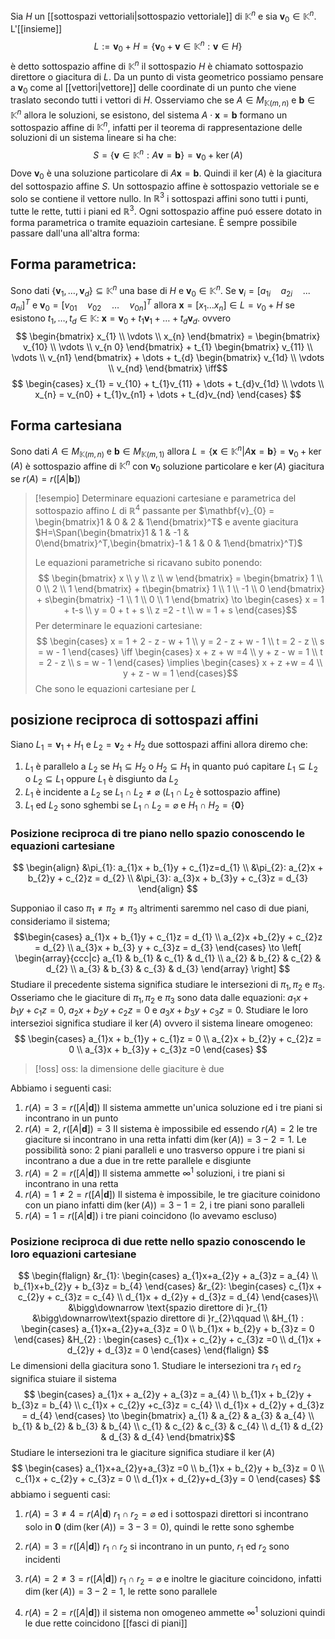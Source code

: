 Sia $H$ un [[sottospazi vettoriali|sottospazio vettoriale]] di $\mathbb{K}^n$ e sia $\mathbf{v}_{0} \in \mathbb{K}^n$. L'[[insieme]]
$$ L:= \mathbf{v}_{0} + H = \left\{ \mathbf{v}_{0} + \mathbf{v} \in \mathbb{K}^n : \mathbf{v} \in H \right\} $$
è detto sottospazio affine di $\mathbb{K}^n$ il sottospazio $H$ è chiamato sottospazio direttore o giacitura di $L$. Da un punto di vista geometrico possiamo pensare a $\mathbf{v}_{0}$ come al [[vettori|vettore]] delle coordinate di un punto che viene traslato secondo tutti i vettori di $H$.
Osserviamo che se $A \in M_{\mathbb{K}(m,n)}$ e $\mathbf{b} \in \mathbb{K}^n$ allora le soluzioni, se esistono, del sistema $A \cdot \mathbf{x} = \mathbf{b}$ formano un sottospazio affine di $\mathbb{K}^n$, infatti per il teorema di rappresentazione delle soluzioni di un sistema lineare si ha che:
$$ S = \left\{ \mathbf{v} \in \mathbb{K}^n : A \mathbf{v} = \mathbf{b} \right\}   = \mathbf{v}_{0} + \ker(A)$$
Dove $\mathbf{v}_{0}$ è una soluzione particolare di $A\mathbf{x} = \mathbf{b}$. Quindi il $\ker(A)$ è la giacitura del sottospazio affine $S$. 
Un sottospazio affine è sottospazio vettoriale se e solo se contiene il vettore nullo. In $\mathbb{R}^3$ i sottospazi affini sono tutti i punti, tutte le rette, tutti i piani ed $\mathbb{R}^3$.
Ogni sottospazio affine puó essere dotato in forma parametrica o tramite equazioin cartesiane. È sempre possibile passare dall'una all'altra forma:

## Forma parametrica:
Sono dati $\left\{ \mathbf{v}_{1},\dots,\mathbf{v}_{d} \right\} \subseteq \mathbb{K}^n$ una base di $H$ e $\mathbf{v}_{0} \in \mathbb{K}^n$.
Se $\mathbf{v}_{i} = [a_{1i}\quad a_{2i}\quad... \quad a_{ni}]^T$ e $\mathbf{v}_{0} = [v_{01}\quad v_{02}\quad \dots \quad v_{0n}]^T$ allora $\mathbf{x} = [x_{1}\dots x_{n}] \in L = v_{0} + H$ se esistono $t_{1},\dots,t_{d} \in \mathbb{K} :$ $\mathbf{x} = \mathbf{v}_{0} + t_{1}\mathbf{v}_{1} + \dots + t_{d}\mathbf{v}_{d}$. ovvero
$$ \begin{bmatrix}
x_{1} \\
\vdots \\
x_{n}
\end{bmatrix} = 
\begin{bmatrix}
v_{10} \\
\vdots \\
v_{n 0}
\end{bmatrix} + t_{1} \begin{bmatrix}
v_{11} \\
\vdots \\
v_{n1}
\end{bmatrix} + \dots + t_{d} \begin{bmatrix}
v_{1d} \\
\vdots \\
v_{nd}
\end{bmatrix} \iff$$
$$ \begin{cases}
x_{1} = v_{10} + t_{1}v_{11} + \dots + t_{d}v_{1d} \\
\vdots \\
x_{n} = v_{n0} + t_{1}v_{n1} + \dots + t_{d}v_{nd}
\end{cases} $$

## Forma cartesiana
Sono dati $A \in M_{\mathbb{K}(m,n)}$ e $\mathbf{b} \in M_{\mathbb{K}(m,1)}$ allora $L= \left\{ \mathbf{x} \in \mathbb{K}^n | A\mathbf{x} = \mathbf{b}\right\} = \mathbf{v}_{0} + \ker(A)$ è sottospazio affine di $\mathbb{K}^n$ con $\mathbf{v}_{0}$ soluzione particolare e $\ker(A)$ giacitura se $r(A) = r([A|\mathbf{b}])$

>[!esempio]
>Determinare equazioni cartesiane e parametrica del sottospazio affino $L$ di $\mathbb{R}^4$ passante per $\mathbf{v}_{0} = \begin{bmatrix}1 & 0 & 2 & 1\end{bmatrix}^T$  e avente giacitura $H=\Span(\begin{bmatrix}1 & 1 & -1 & 0\end{bmatrix}^T,\begin{bmatrix}-1 & 1 & 0 & 1\end{bmatrix}^T)$
>
>Le equazioni parametriche si ricavano subito ponendo:
> $$ \begin{bmatrix}
>x \\
>y \\
>z \\
>w
>\end{bmatrix} = \begin{bmatrix}
>1 \\
>0 \\
>2 \\
>1
>\end{bmatrix} + t\begin{bmatrix}
>1 \\
>1 \\
>-1 \\
>0
>\end{bmatrix} + s\begin{bmatrix}
>-1 \\
>1 \\
>0 \\
>1
>\end{bmatrix} \to \begin{cases}
>x = 1 + t-s \\
> y = 0 + t + s \\
>z =2 - t \\
>w = 1 + s
>\end{cases}$$
>Per determinare le equazioni cartesiane:
> $$ \begin{cases}
>x = 1 + 2 - z - w  + 1 \\
>y = 2 - z + w - 1 \\
> t = 2 - z \\
>s = w - 1
>\end{cases} \iff 
>\begin{cases}
>x + z + w =4 \\
>y + z - w = 1 \\
>t = 2 - z \\
>s = w - 1
>\end{cases} \implies \begin{cases}
> x + z +w = 4 \\
>y + z - w = 1
\end{cases}$$
Che sono le equazioni cartesiane per $L$


## posizione reciproca di sottospazi affini
Siano $L_{1} = \mathbf{v}_{1} + H_{1}$ e $L_{2} = \mathbf{v}_{2} + H_{2}$ due sottospazi affini allora diremo che:
1. $L_{1}$ è parallelo a $L_{2}$ se $H_{1} \subseteq H_{2}$ o $H_{2} \subseteq H_{1}$ in quanto puó capitare $L_{1} \subseteq L_{2}$ o $L_{2} \subseteq L_{1}$ oppure $L_{1}$ è disgiunto da $L_{2}$
2. $L_{1}$ è incidente a $L_{2}$ se $L_{1} \cap L_{2} \neq \varnothing$ ($L_{1} \cap L_{2}$ è sottospazio affine)
3. $L_{1}$ ed $L_{2}$ sono sghembi se $L_{1} \cap L_{2} = \varnothing$ e $H_{1} \cap H_{2} = \left\{ \mathbf{0} \right\}$

### Posizione reciproca di tre piano nello spazio conoscendo le equazioni cartesiane
$$ \begin{align}
&\pi_{1}: a_{1}x + b_{1}y + c_{1}z=d_{1} \\
&\pi_{2}: a_{2}x + b_{2}y + c_{2}z = d_{2} \\
&\pi_{3}: a_{3}x + b_{3}y + c_{3}z = d_{3}
\end{align} $$

Supponiao il caso $\pi_{1} \neq \pi_{2} \neq \pi_{3}$ altrimenti saremmo nel caso di due piani, consideriamo il sistema;
$$\begin{cases}
 a_{1}x + b_{1}y + c_{1}z = d_{1} \\
a_{2}x +b_{2}y + c_{2}z = d_{2} \\
a_{3}x + b_{3} y + c_{3}z = d_{3}
\end{cases} \to \left[ \begin{array}{ccc|c}
a_{1} & b_{1} & c_{1} & d_{1} \\
a_{2} & b_{2} & c_{2} & d_{2} \\
a_{3} & b_{3} & c_{3} & d_{3}
\end{array}  \right] $$
Studiare il precedente sistema significa studiare le intersezioni di $\pi_{1},\pi_{2}$ e $\pi_{3}$. Osseriamo che le giaciture di $\pi_{1},\pi_{2}$ e $\pi_{3}$ sono data dalle equazioni: $a_{1}x + b_{1}y + c_{1}z = 0$, $a_{2}x+b_{2}y+c_{2}z =0$ e
$a_{3}x+b_{3}y+c_{3}z = 0$. Studiare le loro intersezioi significa studiare il $\ker(A)$ ovvero il sistema lineare omogeneo:
$$ \begin{cases}
a_{1}x + b_{1}y + c_{1}z = 0 \\
a_{2}x + b_{2}y + c_{2}z = 0 \\
a_{3}x + b_{3}y + c_{3}z =0
\end{cases} $$
>[!oss] oss: la dimensione delle giaciture è due

Abbiamo i seguenti casi:
1. $r(A) = 3 = r([A|\mathbf{d}])$
   Il sistema ammette un'unica soluzione ed i tre piani si incontrano in un punto
2. $r(A) = 2$, $r([A|\mathbf{d}]) =3$
   Il sistema è impossibile ed essendo $r(A)=2$ le tre giaciture si incontrano in una retta infatti $\dim(\ker(A)) = 3-2=1$. Le possibilità sono: 2 piani paralleli e uno trasverso oppure i tre piani si incontrano a due a due in tre rette parallele e disgiunte
3. $r(A) = 2 = r([A|\mathbf{d}])$
   Il sistema ammette $\infty^1$ soluzioni, i tre piani si incontrano in una retta
4. $r(A)=1 \neq 2 = r([A|\mathbf{d}])$
   Il sistema è impossibile, le tre giaciture coinidono con un piano infatti $\dim(\ker(A)) = 3 - 1 =2$, i tre piani sono paralleli
5. $r(A)= 1 =r([A|\mathbf{d}])$
   i tre piani coincidono (lo avevamo escluso)

### Posizione reciproca di due rette nello spazio conoscendo le loro equazioni cartesiane
$$ \begin{flalign}
&r_{1}: \begin{cases}
a_{1}x+a_{2}y + a_{3}z = a_{4} \\
b_{1}x+b_{2}y + b_{3}z = b_{4}
\end{cases} &r_{2}: \begin{cases}
c_{1}x + c_{2}y + c_{3}z = c_{4} \\
d_{1}x + d_{2}y + d_{3}z = d_{4}
\end{cases}\\
&\bigg\downarrow \text{spazio direttore di }r_{1} &\bigg\downarrow\text{spazio direttore di }r_{2}\qquad
 \\
&H_{1} : \begin{cases}
a_{1}x+a_{2}y+a_{3}z = 0 \\
b_{1}x + b_{2}y + b_{3}z = 0
\end{cases}
&H_{2} : \begin{cases}
c_{1}x + c_{2}y + c_{3}z =0 \\
d_{1}x + d_{2}y + d_{3}z = 0
\end{cases}
\end{flalign} $$
Le dimensioni della giacitura sono 1. 
Studiare le intersezioni tra $r_{1}$ ed $r_{2}$ significa stuiare il sistema
$$ \begin{cases}
a_{1}x + a_{2}y + a_{3}z = a_{4} \\
b_{1}x + b_{2}y + b_{3}z = b_{4} \\
c_{1}x + c_{2}y +c_{3}z = c_{4} \\
d_{1}x + d_{2}y + d_{3}z = d_{4}
\end{cases} \to \begin{bmatrix}
a_{1} & a_{2} & a_{3} & a_{4} \\
b_{1} & b_{2} & b_{3} & b_{4} \\
c_{1} & c_{2} & c_{3} & c_{4} \\
d_{1} & d_{2} & d_{3} & d_{4}
\end{bmatrix}$$
Studiare le intersezioni tra le giaciture significa studiare il $\ker(A)$
$$ \begin{cases}
a_{1}x+a_{2}y+a_{3}z =0 \\
b_{1}x + b_{2}y + b_{3}z = 0 \\
c_{1}x + c_{2}y + c_{3}z = 0 \\
d_{1}x + d_{2}y+d_{3}y = 0
\end{cases} $$
abbiamo i seguenti casi:
1. $r(A) = 3 \neq 4 = r(A|\mathbf{d})$
   $r_{1} \cap r_{2} = \varnothing$ ed i sottospazi direttori si incontrano solo in $\mathbf{0}$ ($\dim(\ker(A)) = 3-3=0$), quindi le rette sono sghembe

2. $r(A) = 3 = r([A|\mathbf{d}])$
   $r_{1}\cap r_{2}$ si incontrano in un punto, $r_{1}$ ed $r_{2}$ sono incidenti

3. $r(A)=2 \neq 3=r([A|\mathbf{d}])$
   $r_{1} \cap r_{2} = \varnothing$ e inoltre le giaciture coincidono, infatti $\dim(\ker(A)) = 3 - 2 = 1$, le rette sono parallele
4. $r(A) = 2 = r([A|\mathbf{d}])$
   il sistema non omogeneo ammette $\infty^1$ soluzioni quindi le due rette coincidono
[[fasci di piani]]

